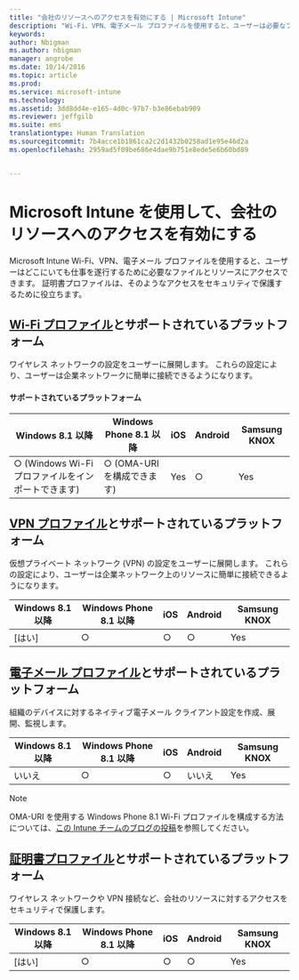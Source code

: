 ```yaml
---
title: "会社のリソースへのアクセスを有効にする | Microsoft Intune"
description: "Wi-Fi、VPN、電子メール プロファイルを使用すると、ユーザーは必要なファイルとリソースにアクセスできます。"
keywords: 
author: Nbigman
ms.author: nbigman
manager: angrobe
ms.date: 10/14/2016
ms.topic: article
ms.prod: 
ms.service: microsoft-intune
ms.technology: 
ms.assetid: 3dd8dd4e-e165-4d0c-97b7-b3e86ebab909
ms.reviewer: jeffgilb
ms.suite: ems
translationtype: Human Translation
ms.sourcegitcommit: 7b4acce1b1861ca2c2d1432b0258ad1e95e46d2a
ms.openlocfilehash: 2959ad5f09be686e4dae9b751e8ede5e6b60bd89


---
```


# Microsoft Intune を使用して、会社のリソースへのアクセスを有効にする
Microsoft Intune Wi-Fi、VPN、電子メール プロファイルを使用すると、ユーザーはどこにいても仕事を遂行するために必要なファイルとリソースにアクセスできます。 証明書プロファイルは、そのようなアクセスをセキュリティで保護するために役立ちます。

## [Wi-Fi プロファイル](wi-fi-connections-in-microsoft-intune.md)とサポートされているプラットフォーム

ワイヤレス ネットワークの設定をユーザーに展開します。 これらの設定により、ユーザーは企業ネットワークに簡単に接続できるようになります。
#### サポートされているプラットフォーム

|Windows 8.1 以降|Windows Phone 8.1 以降|iOS|Android|Samsung KNOX|
|---------------------|---------------------------|---|-------|------------|
|○ (Windows Wi-Fi プロファイルをインポートできます)|○ (OMA-URI を構成できます) |Yes|○|Yes|

## [VPN プロファイル](vpn-connections-in-microsoft-intune.md)とサポートされているプラットフォーム
仮想プライベート ネットワーク (VPN) の設定をユーザーに展開します。 これらの設定により、ユーザーは企業ネットワーク上のリソースに簡単に接続できるようになります。

|Windows 8.1 以降|Windows Phone 8.1 以降|iOS|Android|Samsung KNOX|
|---------------------|---------------------------|---|-------|------------|
|[はい]|○|○|○|Yes|

## [電子メール プロファイル](configure-access-to-corporate-email-using-email-profiles-with-microsoft-intune.md)とサポートされているプラットフォーム
組織のデバイスに対するネイティブ電子メール クライアント設定を作成、展開、監視します。

|Windows 8.1 以降|Windows Phone 8.1 以降|iOS|Android|Samsung KNOX|
|---------------------|---------------------------|---|-------|------------|
|いいえ|○|○|いいえ|Yes|
> [!NOTE]
> OMA-URI を使用する Windows Phone 8.1 Wi-Fi プロファイルを構成する方法については、[この Intune チームのブログの投稿](https://blogs.technet.microsoft.com/enterprisemobility/2015/02/19/using-oma-uri-to-create-custom-wi-fi-profiles-for-windows-phone-8-1/)を参照してください。

## [証明書プロファイル](secure-resource-access-with-certificate-profiles.md)とサポートされているプラットフォーム
ワイヤレス ネットワークや VPN 接続など、会社のリソースに対するアクセスをセキュリティで保護します。

|Windows 8.1 以降|Windows Phone 8.1 以降|iOS|Android|Samsung KNOX|
|---------------------|---------------------------|---|-------|------------|
|[はい]|○|○|○|Yes|



<!--HONumber=Oct16_HO2-->


